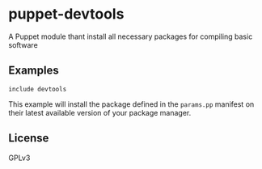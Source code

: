 puppet-devtools
===============

A Puppet module thant install all necessary packages for compiling basic software

## Examples

```
include devtools
```

This example will install the package defined in the `params.pp` manifest on their
latest available version of your package manager.

## License

GPLv3
